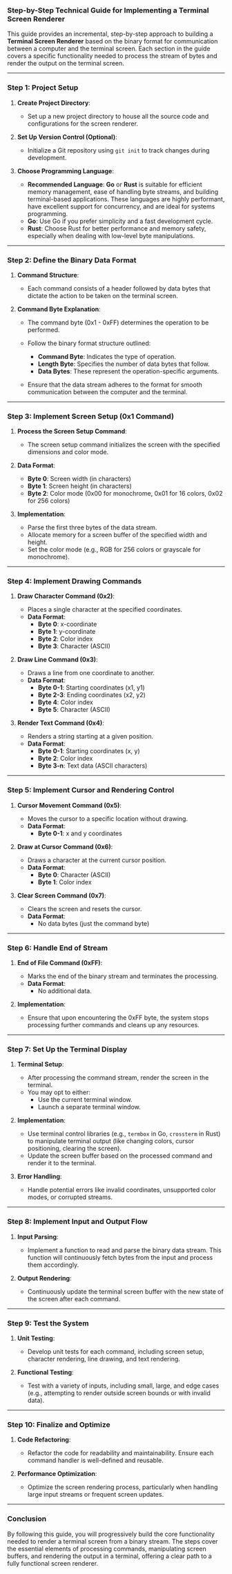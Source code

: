 ### **Step-by-Step Technical Guide for Implementing a Terminal Screen Renderer**

This guide provides an incremental, step-by-step approach to building a
**Terminal Screen Renderer** based on the binary format for communication
between a computer and the terminal screen. Each section in the guide covers a
specific functionality needed to process the stream of bytes and render the
output on the terminal screen.

---

### **Step 1: Project Setup**

1. **Create Project Directory**:
   - Set up a new project directory to house all the source code and
     configurations for the screen renderer.

2. **Set Up Version Control (Optional)**:
   - Initialize a Git repository using `git init` to track changes during
     development.

3. **Choose Programming Language**:
   - **Recommended Language**: **Go** or **Rust** is suitable for efficient
     memory management, ease of handling byte streams, and building
     terminal-based applications. These languages are highly performant, have
     excellent support for concurrency, and are ideal for systems programming.
   - **Go**: Use Go if you prefer simplicity and a fast development cycle.
   - **Rust**: Choose Rust for better performance and memory safety, especially
     when dealing with low-level byte manipulations.

---

### **Step 2: Define the Binary Data Format**

1. **Command Structure**:
   - Each command consists of a header followed by data bytes that dictate the
     action to be taken on the terminal screen.

2. **Command Byte Explanation**:
   - The command byte (0x1 - 0xFF) determines the operation to be performed.
   - Follow the binary format structure outlined:
     - **Command Byte**: Indicates the type of operation.
     - **Length Byte**: Specifies the number of data bytes that follow.
     - **Data Bytes**: These represent the operation-specific arguments.

   - Ensure that the data stream adheres to the format for smooth communication
     between the computer and the terminal.

---

### **Step 3: Implement Screen Setup (0x1 Command)**

1. **Process the Screen Setup Command**:
   - The screen setup command initializes the screen with the specified
     dimensions and color mode.

2. **Data Format**:
   - **Byte 0**: Screen width (in characters)
   - **Byte 1**: Screen height (in characters)
   - **Byte 2**: Color mode (0x00 for monochrome, 0x01 for 16 colors, 0x02 for
     256 colors)

3. **Implementation**:
   - Parse the first three bytes of the data stream.
   - Allocate memory for a screen buffer of the specified width and height.
   - Set the color mode (e.g., RGB for 256 colors or grayscale for monochrome).

---

### **Step 4: Implement Drawing Commands**

1. **Draw Character Command (0x2)**:
   - Places a single character at the specified coordinates.
   - **Data Format**:
     - **Byte 0**: x-coordinate
     - **Byte 1**: y-coordinate
     - **Byte 2**: Color index
     - **Byte 3**: Character (ASCII)

2. **Draw Line Command (0x3)**:
   - Draws a line from one coordinate to another.
   - **Data Format**:
     - **Byte 0-1**: Starting coordinates (x1, y1)
     - **Byte 2-3**: Ending coordinates (x2, y2)
     - **Byte 4**: Color index
     - **Byte 5**: Character (ASCII)

3. **Render Text Command (0x4)**:
   - Renders a string starting at a given position.
   - **Data Format**:
     - **Byte 0-1**: Starting coordinates (x, y)
     - **Byte 2**: Color index
     - **Byte 3-n**: Text data (ASCII characters)

---

### **Step 5: Implement Cursor and Rendering Control**

1. **Cursor Movement Command (0x5)**:
   - Moves the cursor to a specific location without drawing.
   - **Data Format**:
     - **Byte 0-1**: x and y coordinates

2. **Draw at Cursor Command (0x6)**:
   - Draws a character at the current cursor position.
   - **Data Format**:
     - **Byte 0**: Character (ASCII)
     - **Byte 1**: Color index

3. **Clear Screen Command (0x7)**:
   - Clears the screen and resets the cursor.
   - **Data Format**:
     - No data bytes (just the command byte)

---

### **Step 6: Handle End of Stream**

1. **End of File Command (0xFF)**:
   - Marks the end of the binary stream and terminates the processing.
   - **Data Format**:
     - No additional data.

2. **Implementation**:
   - Ensure that upon encountering the 0xFF byte, the system stops processing
     further commands and cleans up any resources.

---

### **Step 7: Set Up the Terminal Display**

1. **Terminal Setup**:
   - After processing the command stream, render the screen in the terminal.
   - You may opt to either:
     - Use the current terminal window.
     - Launch a separate terminal window.

2. **Implementation**:
   - Use terminal control libraries (e.g., `termbox` in Go, `crossterm` in Rust)
     to manipulate terminal output (like changing colors, cursor positioning,
     clearing the screen).
   - Update the screen buffer based on the processed command and render it to
     the terminal.

3. **Error Handling**:
   - Handle potential errors like invalid coordinates, unsupported color modes,
     or corrupted streams.

---

### **Step 8: Implement Input and Output Flow**

1. **Input Parsing**:
   - Implement a function to read and parse the binary data stream. This
     function will continuously fetch bytes from the input and process them
     accordingly.

2. **Output Rendering**:
   - Continuously update the terminal screen buffer with the new state of the
     screen after each command.

---

### **Step 9: Test the System**

1. **Unit Testing**:
   - Develop unit tests for each command, including screen setup, character
     rendering, line drawing, and text rendering.

2. **Functional Testing**:
   - Test with a variety of inputs, including small, large, and edge cases
     (e.g., attempting to render outside screen bounds or with invalid data).

---

### **Step 10: Finalize and Optimize**

1. **Code Refactoring**:
   - Refactor the code for readability and maintainability. Ensure each command
     handler is well-defined and reusable.

2. **Performance Optimization**:
   - Optimize the screen rendering process, particularly when handling large
     input streams or frequent screen updates.

---

### **Conclusion**

By following this guide, you will progressively build the core functionality
needed to render a terminal screen from a binary stream. The steps cover the
essential elements of processing commands, manipulating screen buffers, and
rendering the output in a terminal, offering a clear path to a fully functional
screen renderer.
